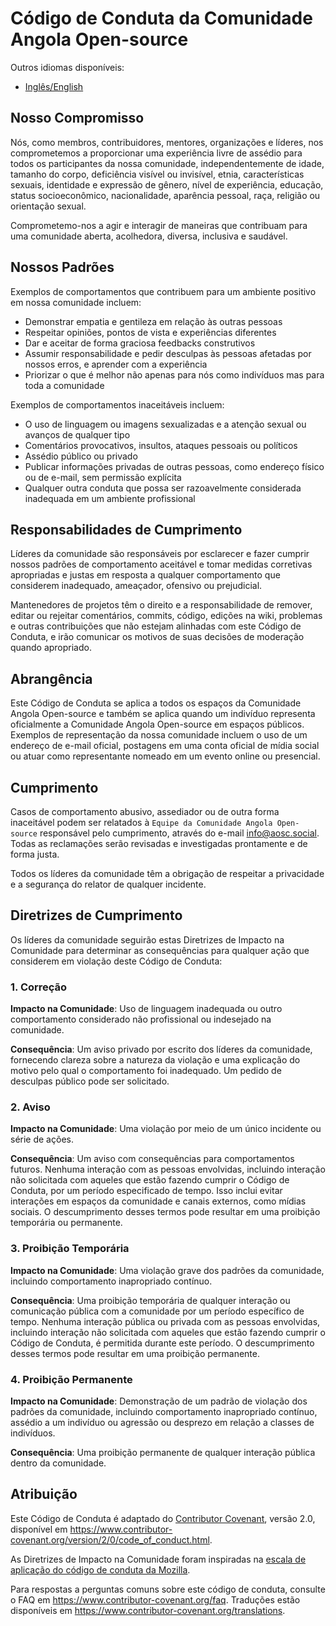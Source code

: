 # Código de Conduta da Comunidade Angola Open-source

Outros idiomas disponíveis:
- [Inglês/English](code-of-conduct-languages/en.md)

## Nosso Compromisso

Nós, como membros, contribuidores, mentores, organizações e líderes, nos comprometemos a proporcionar uma experiência livre de assédio para todos os participantes da nossa comunidade, independentemente de idade, tamanho do corpo, deficiência visível ou invisível, etnia, características sexuais, identidade e expressão de gênero, nível de experiência, educação, status socioeconômico, nacionalidade, aparência pessoal, raça, religião ou orientação sexual.

Comprometemo-nos a agir e interagir de maneiras que contribuam para uma comunidade aberta, acolhedora, diversa, inclusiva e saudável.

## Nossos Padrões

Exemplos de comportamentos que contribuem para um ambiente positivo em nossa comunidade incluem:

* Demonstrar empatia e gentileza em relação às outras pessoas
* Respeitar opiniões, pontos de vista e experiências diferentes
* Dar e aceitar de forma graciosa feedbacks construtivos
* Assumir responsabilidade e pedir desculpas às pessoas afetadas por nossos erros, e aprender com a experiência
* Priorizar o que é melhor não apenas para nós como indivíduos mas para toda a comunidade

Exemplos de comportamentos inaceitáveis incluem:

* O uso de linguagem ou imagens sexualizadas e a atenção sexual ou avanços de qualquer tipo
* Comentários provocativos, insultos, ataques pessoais ou políticos
* Assédio público ou privado
* Publicar informações privadas de outras pessoas, como endereço físico ou de e-mail, sem permissão explícita
* Qualquer outra conduta que possa ser razoavelmente considerada inadequada em um ambiente profissional

## Responsabilidades de Cumprimento

Líderes da comunidade são responsáveis por esclarecer e fazer cumprir nossos padrões de comportamento aceitável e tomar medidas corretivas apropriadas e justas em resposta a qualquer comportamento que considerem inadequado, ameaçador, ofensivo ou prejudicial.

Mantenedores de projetos têm o direito e a responsabilidade de remover, editar ou rejeitar comentários, commits, código, edições na wiki, problemas e outras contribuições que não estejam alinhadas com este Código de Conduta, e irão comunicar os motivos de suas decisões de moderação quando apropriado.

## Abrangência

Este Código de Conduta se aplica a todos os espaços da Comunidade Angola Open-source e também se aplica quando um indivíduo representa oficialmente a Comunidade Angola Open-source em espaços públicos. Exemplos de representação da nossa comunidade incluem o uso de um endereço de e-mail oficial, postagens em uma conta oficial de mídia social ou atuar como representante nomeado em um evento online ou presencial.

## Cumprimento

Casos de comportamento abusivo, assediador ou de outra forma inaceitável podem ser relatados à `Equipe da Comunidade Angola Open-source` responsável pelo cumprimento, através do e-mail <info@aosc.social>. Todas as reclamações serão revisadas e investigadas prontamente e de forma justa.

Todos os líderes da comunidade têm a obrigação de respeitar a privacidade e a segurança do relator de qualquer incidente.

## Diretrizes de Cumprimento

Os líderes da comunidade seguirão estas Diretrizes de Impacto na Comunidade para determinar as consequências para qualquer ação que considerem em violação deste Código de Conduta:

### 1. Correção

**Impacto na Comunidade**: Uso de linguagem inadequada ou outro comportamento considerado não profissional ou indesejado na comunidade.

**Consequência**: Um aviso privado por escrito dos líderes da comunidade, fornecendo clareza sobre a natureza da violação e uma explicação do motivo pelo qual o comportamento foi inadequado. Um pedido de desculpas público pode ser solicitado.

### 2. Aviso

**Impacto na Comunidade**: Uma violação por meio de um único incidente ou série de ações.

**Consequência**: Um aviso com consequências para comportamentos futuros. Nenhuma interação com as pessoas envolvidas, incluindo interação não solicitada com aqueles que estão fazendo cumprir o Código de Conduta, por um período especificado de tempo. Isso inclui evitar interações em espaços da comunidade e canais externos, como mídias sociais. O descumprimento desses termos pode resultar em uma proibição temporária ou permanente.

### 3. Proibição Temporária

**Impacto na Comunidade**: Uma violação grave dos padrões da comunidade, incluindo comportamento inapropriado contínuo.

**Consequência**: Uma proibição temporária de qualquer interação ou comunicação pública com a comunidade por um período específico de tempo. Nenhuma interação pública ou privada com as pessoas envolvidas, incluindo interação não solicitada com aqueles que estão fazendo cumprir o Código de Conduta, é permitida durante este período. O descumprimento desses termos pode resultar em uma proibição permanente.

### 4. Proibição Permanente

**Impacto na Comunidade**: Demonstração de um padrão de violação dos padrões da comunidade, incluindo comportamento inapropriado contínuo, assédio a um indivíduo ou agressão ou desprezo em relação a classes de indivíduos.

**Consequência**: Uma proibição permanente de qualquer interação pública dentro da comunidade.

## Atribuição

Este Código de Conduta é adaptado do [Contributor Covenant][homepage], versão 2.0, disponível em
https://www.contributor-covenant.org/version/2/0/code_of_conduct.html.

As Diretrizes de Impacto na Comunidade foram inspiradas na [escala de aplicação do código de conduta da Mozilla](https://github.com/mozilla/diversity).

[homepage]: https://www.contributor-covenant.org

Para respostas a perguntas comuns sobre este código de conduta, consulte o FAQ em
https://www.contributor-covenant.org/faq. Traduções estão disponíveis em
https://www.contributor-covenant.org/translations.

